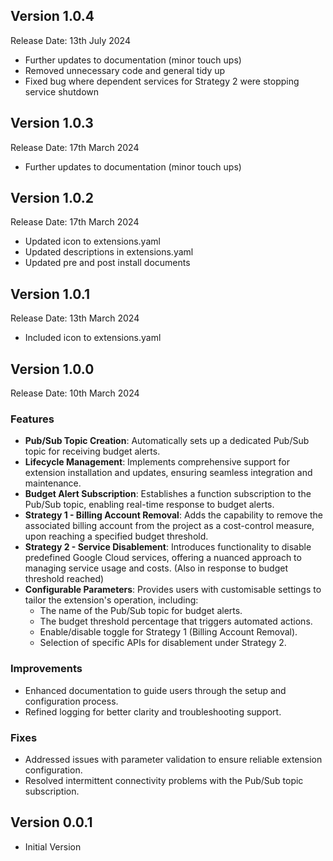 ## Version 1.0.4

Release Date: 13th July 2024

- Further updates to documentation (minor touch ups)
- Removed unnecessary code and general tidy up
- Fixed bug where dependent services for Strategy 2 were stopping service shutdown

## Version 1.0.3

Release Date: 17th March 2024

- Further updates to documentation (minor touch ups)

## Version 1.0.2

Release Date: 17th March 2024

- Updated icon to extensions.yaml
- Updated descriptions in extensions.yaml
- Updated pre and post install documents

## Version 1.0.1

Release Date: 13th March 2024

- Included icon to extensions.yaml

## Version 1.0.0

Release Date: 10th March 2024

### Features

- **Pub/Sub Topic Creation**: Automatically sets up a dedicated Pub/Sub topic for receiving budget alerts.
- **Lifecycle Management**: Implements comprehensive support for extension installation and updates, ensuring seamless integration and maintenance.
- **Budget Alert Subscription**: Establishes a function subscription to the Pub/Sub topic, enabling real-time response to budget alerts.
- **Strategy 1 - Billing Account Removal**: Adds the capability to remove the associated billing account from the project as a cost-control measure, upon reaching a specified budget threshold.
- **Strategy 2 - Service Disablement**: Introduces functionality to disable predefined Google Cloud services, offering a nuanced approach to managing service usage and costs. (Also in response to budget threshold reached)
- **Configurable Parameters**: Provides users with customisable settings to tailor the extension's operation, including:
  - The name of the Pub/Sub topic for budget alerts.
  - The budget threshold percentage that triggers automated actions.
  - Enable/disable toggle for Strategy 1 (Billing Account Removal).
  - Selection of specific APIs for disablement under Strategy 2.

### Improvements

- Enhanced documentation to guide users through the setup and configuration process.
- Refined logging for better clarity and troubleshooting support.

### Fixes

- Addressed issues with parameter validation to ensure reliable extension configuration.
- Resolved intermittent connectivity problems with the Pub/Sub topic subscription.

## Version 0.0.1

- Initial Version
